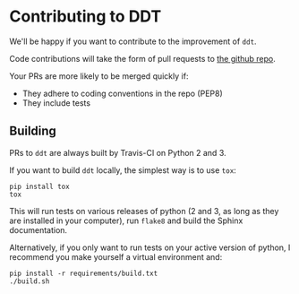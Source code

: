 # Contributing to DDT

We'll be happy if you want to contribute to the improvement of `ddt`.

Code contributions will take the form of pull requests to
[the github repo](https://github.com/txels/ddt).

Your PRs are more likely to be merged quickly if:

 - They adhere to coding conventions in the repo (PEP8)
 - They include tests

## Building

PRs to `ddt` are always built by Travis-CI on Python 2 and 3.

If you want to build `ddt` locally, the simplest way is to use `tox`:

```
pip install tox
tox
```

This will run tests on various releases of python (2 and 3, as long as they
are installed in your computer), run `flake8` and build the Sphinx
documentation.

Alternatively, if you only want to run tests on your active version of python,
I recommend you make yourself a virtual environment and:

```
pip install -r requirements/build.txt
./build.sh
```
